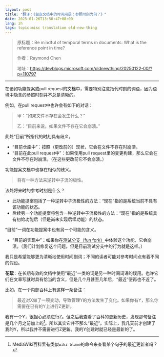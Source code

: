 ```yaml
---
layout: post
title: "翻译：《留意文档中的时间用语：参照时刻为何？》"
date: 2025-01-26T13:50:47+08:00
lang: zh
tags: topic:misc translation old-new-thing
---
```


> 原标题：Be mindful of temporal terms in documents: What is the reference point in time?
> 
> 作者：Raymond Chen
> 
> 地址：<https://devblogs.microsoft.com/oldnewthing/20250122-00/?p=110797>

------

在诸如功能提案或pull request的文档中，需要特别注意指代时刻的词语，因为语境中隐含的参照时刻并不总是清晰的。

例如，在pull request中也许会有如下的对话：

> 甲：“如果文件不存在会发生什么？”
> 
> 乙：“目前来说，如果文件不存在它会崩溃。”

此处“目前”所指代的时刻具有歧义。

* “目前仓库中”：按照（更改前的）现状，它会在文件不存在时崩溃。
* “目前在此pull request中”：如果使用pull request里的变更构建，那么它会在文件不存在时崩溃。（在这些更改前它不会崩溃。）

功能提案文档中也存在相似的歧义。

> 将有一种方法来逆转中子流的极性。

该处将来时的参考时刻是什么？

* 此功能提案包括了一种逆转中子流极性的方法：“现在”指的是系统当前不具有该功能的状态。
* 后续另一个功能提案将包含一种逆转中子流极性的方法：“现在”指的是系统具有初始功能后（但是尚未实现后续功能）的状态。

“目前”一词在功能提案中也有另一个可能的含义。

* “目前的实现中”：如果你在[测试分支（fun fork）](https://devblogs.microsoft.com/oldnewthing/20240625-00/?p=109931)中体验这个功能，它会崩溃。（我们计划修复这个问题，但是目前测试分支中的行为就是这样。）

我只是希望能够更为清晰地使用时间副词；不同的读者可能对参考时间点有着不同的假设。

<!-- seo-excerpt-separator -->

**花絮**：在长期有效的文档中使用“最近”一类的词是另一种时间词语的误用。也许它们在文章写就时具有恰当的含义，但是几个月甚至几年后，“最近”便再也不近了。

比如，在一个内部百科上有这样一条备注：

> 最近对X做了一项变动，导致管理Y的方法发生了变化。如果你有Y，那么你需要在已有的Y上进行Z更新。

我有一个Y，很担心必须进行Z。但之后我查看了百科的更新历史，发现那句备注是几个月之前加上的[^1]。所以其实它并不那么“最近”。实际上，我几天前才创建了我的Y，所以我并不需要进行Z更新。我的Y创建时就已经是最新的了。

[^1]: MediaWiki百科里有类似`wiki blame`的命令来查看某个句子的最近更新者吗？
